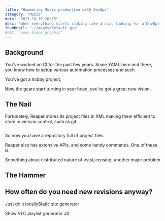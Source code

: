 ```yaml
---
title: "Hammering Music production with DevOps"
category: "Music"
date: "2023-10-19 20:25"
desc: "When everything starts looking like a nail looking for a DevOps hammer, you've got a problem"
thumbnail: "./images/default.jpg"
#alt: "code block graphic"
---
```


## Background

You've worked on CI for the past few years. Some YAML here and there, you know how to setup various automation processes and such.

You've got a hobby project, 

Now the gears start turning in your head, you've got a great new vision.

## The Nail

Fortunately, Reaper stores its project files in XML making them efficient to store in version control, such as git.

```xml
```

So now you have a repository full of project files

Reaper also has extensive APIs, and some handy commands. One of these is 

Something about distributed nature of vstsLicensing, another major problem

## The Hammer


## How often do you need new revisions anyway?

Just do it locallyStatic site generator

Show VLC playlist generator JS
